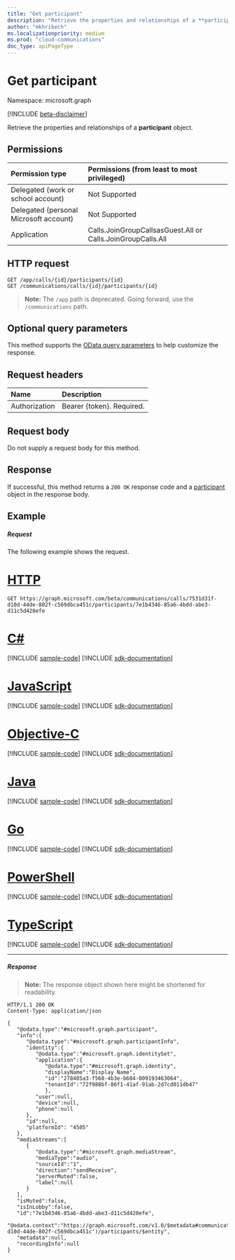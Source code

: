 ```yaml
---
title: "Get participant"
description: "Retrieve the properties and relationships of a **participant** object."
author: "mkhribech"
ms.localizationpriority: medium
ms.prod: "cloud-communications"
doc_type: apiPageType
---
```


# Get participant

Namespace: microsoft.graph

[!INCLUDE [beta-disclaimer](../../includes/beta-disclaimer.md)]

Retrieve the properties and relationships of a **participant** object.

## Permissions

| Permission type | Permissions (from least to most privileged) |
| :-------------- | :------------------------------------------ |
| Delegated (work or school account)     | Not Supported        |
| Delegated (personal Microsoft account) | Not Supported        |
| Application     | Calls.JoinGroupCallsasGuest.All or Calls.JoinGroupCalls.All |

## HTTP request
<!-- { "blockType": "ignored" } -->
```http
GET /app/calls/{id}/participants/{id}
GET /communications/calls/{id}/participants/{id}
```
> **Note:** The `/app` path is deprecated. Going forward, use the `/communications` path.

## Optional query parameters
This method supports the [OData query parameters](/graph/query-parameters) to help customize the response.

## Request headers
| Name          | Description               |
|:--------------|:--------------------------|
| Authorization | Bearer {token}. Required. |

## Request body
Do not supply a request body for this method.

## Response
If successful, this method returns a `200 OK` response code and a [participant](../resources/participant.md) object in the response body.

## Example

##### Request
The following example shows the request.

# [HTTP](#tab/http)
<!-- {
  "blockType": "request",
  "name": "get-participant"
}-->
```msgraph-interactive
GET https://graph.microsoft.com/beta/communications/calls/7531d31f-d10d-44de-802f-c569dbca451c/participants/7e1b4346-85a6-4bdd-abe3-d11c5d420efe
```
# [C#](#tab/csharp)
[!INCLUDE [sample-code](../includes/snippets/csharp/get-participant-csharp-snippets.md)]
[!INCLUDE [sdk-documentation](../includes/snippets/snippets-sdk-documentation-link.md)]

# [JavaScript](#tab/javascript)
[!INCLUDE [sample-code](../includes/snippets/javascript/get-participant-javascript-snippets.md)]
[!INCLUDE [sdk-documentation](../includes/snippets/snippets-sdk-documentation-link.md)]

# [Objective-C](#tab/objc)
[!INCLUDE [sample-code](../includes/snippets/objc/get-participant-objc-snippets.md)]
[!INCLUDE [sdk-documentation](../includes/snippets/snippets-sdk-documentation-link.md)]

# [Java](#tab/java)
[!INCLUDE [sample-code](../includes/snippets/java/get-participant-java-snippets.md)]
[!INCLUDE [sdk-documentation](../includes/snippets/snippets-sdk-documentation-link.md)]

# [Go](#tab/go)
[!INCLUDE [sample-code](../includes/snippets/go/get-participant-go-snippets.md)]
[!INCLUDE [sdk-documentation](../includes/snippets/snippets-sdk-documentation-link.md)]

# [PowerShell](#tab/powershell)
[!INCLUDE [sample-code](../includes/snippets/powershell/get-participant-powershell-snippets.md)]
[!INCLUDE [sdk-documentation](../includes/snippets/snippets-sdk-documentation-link.md)]

# [TypeScript](#tab/typescript)
[!INCLUDE [sample-code](../includes/snippets/typescript/get-participant-typescript-snippets.md)]
[!INCLUDE [sdk-documentation](../includes/snippets/snippets-sdk-documentation-link.md)]

---


##### Response

> **Note:** The response object shown here might be shortened for readability.

<!-- {
  "blockType": "response",
  "truncated": true,
  "@odata.type": "microsoft.graph.participant"
} -->
```http
HTTP/1.1 200 OK
Content-Type: application/json

{
   "@odata.type":"#microsoft.graph.participant",
   "info":{
      "@odata.type":"#microsoft.graph.participantInfo",
      "identity":{
         "@odata.type":"#microsoft.graph.identitySet",
         "application":{
            "@odata.type":"#microsoft.graph.identity",
            "displayName":"Display Name",
            "id":"278405a3-f568-4b3e-b684-009193463064",
            "tenantId":"72f988bf-86f1-41af-91ab-2d7cd011db47"
            },
         "user":null,
         "device":null,
         "phone":null
      },
      "id":null,
      "platformId": "4505"
   },
   "mediaStreams":[
      {
         "@odata.type":"#microsoft.graph.mediaStream",
         "mediaType":"audio",
         "sourceId":"1",
         "direction":"sendReceive",
         "serverMuted":false,
         "label":null
      }
   ],
   "isMuted":false,
   "isInLobby":false,
   "id":"7e1b4346-85a6-4bdd-abe3-d11c5d420efe",
   "@odata.context":"https://graph.microsoft.com/v1.0/$metadata#communications/calls('7531d31f-d10d-44de-802f-c569dbca451c')/participants/$entity",
   "metadata":null,
   "recordingInfo":null
}
```

<!-- uuid: 8fcb5dbc-d5aa-4681-8e31-b001d5168d79
2015-10-25 14:57:30 UTC -->
<!--
{
  "type": "#page.annotation",
  "description": "Get participant",
  "keywords": "",
  "section": "documentation",
  "tocPath": "",
  "suppressions": [
  ]
}
-->


